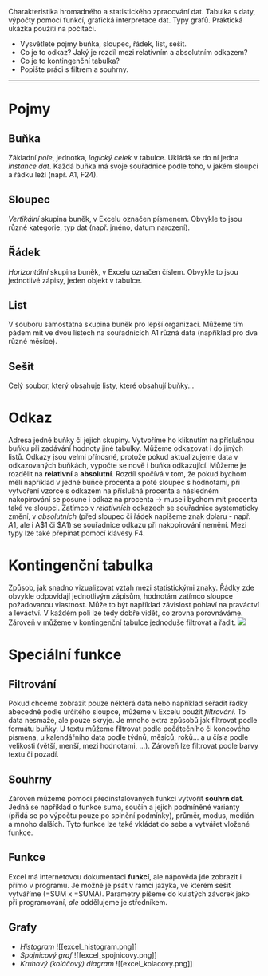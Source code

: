 Charakteristika hromadného a statistického zpracování dat. Tabulka s daty, výpočty pomocí funkcí, grafická interpretace dat. Typy grafů. Praktická ukázka použití na počítači.

- Vysvětlete pojmy buňka, sloupec, řádek, list, sešit.
- Co je to odkaz? Jaký je rozdíl mezi relativním a absolutním odkazem?
- Co je to kontingenční tabulka?
- Popište práci s filtrem a souhrny.
---
# Pojmy
## Buňka
Základní *pole*, jednotka, *logický celek* v tabulce. Ukládá se do ní jedna *instance dat*. Každá buňka má svoje souřadnice podle toho, v jakém sloupci a řádku leží (např. A1, F24).
## Sloupec
*Vertikální* skupina buněk, v Excelu označen písmenem. Obvykle to jsou různé kategorie, typ dat (např. jméno, datum narození).
## Řádek
*Horizontální* skupina buněk, v Excelu označen číslem. Obvykle to jsou jednotlivé zápisy, jeden objekt v tabulce.
## List
V souboru samostatná skupina buněk pro lepší organizaci. Můžeme tím pádem mít ve dvou listech na souřadnicích A1 různá data (například pro dva různé měsíce).
## Sešit 
Celý soubor, který obsahuje listy, které obsahují buňky...
# Odkaz
Adresa jedné buňky či jejich skupiny. Vytvoříme ho kliknutím na příslušnou buňku při zadávání hodnoty jiné tabulky. Můžeme odkazovat i do jiných listů. Odkazy jsou velmi přínosné, protože pokud aktualizujeme data v odkazovaných buňkách, vypočte se nově i buňka odkazující. Můžeme je rozdělit na **relativní** a **absolutní**. Rozdíl spočívá v tom, že pokud bychom měli například v jedné buňce procenta a poté sloupec s hodnotami, při vytvoření vzorce s odkazem na příslušná procenta a následném nakopírování se posune i odkaz na procenta -> museli bychom mít procenta také ve sloupci. Zatímco v *relativních* odkazech se souřadnice systematicky změní, v *absolutních* (před sloupec či řádek napíšeme znak dolaru - např. $A$1, ale i A$1 či $A1) se souřadnice odkazu při nakopírování nemění. Mezi typy lze také přepínat pomocí klávesy F4.
# Kontingenční tabulka
Způsob, jak snadno vizualizovat vztah mezi statistickými znaky. Řádky zde obvykle odpovídají jednotlivým zápisům, hodnotám zatímco sloupce požadovanou vlastnost. Může to být například závislost pohlaví na praváctví a leváctví. V každém poli lze tedy dobře vidět, co zrovna porovnáváme. Zároveň v můžeme v kontingenční tabulce jednoduše filtrovat a řadit.
 ![](https://www.youtube.com/watch?v=kUYlh68HXuA)
# Speciální funkce
## Filtrování
Pokud chceme zobrazit pouze některá data nebo například seřadit řádky abecedně podle určitého sloupce, můžeme v Excelu použít *filtrování*. To data nesmaže, ale pouze skryje. Je mnoho extra způsobů jak filtrovat podle formátu buňky. U textu můžeme filtrovat podle počátečního či koncového písmena, u kalendářního data podle týdnů, měsíců, roků... a u čísla podle velikosti (větší, menší, mezi hodnotami, ...). Zároveň lze filtrovat podle barvy textu či pozadí.
## Souhrny
Zároveň můžeme pomocí předinstalovaných funkcí vytvořit **souhrn dat**. Jedná se například o funkce suma, součin a jejich podmíněné varianty (přidá se po výpočtu pouze po splnění podmínky), průměr, modus, medián a mnoho dalších. Tyto funkce lze také vkládat do sebe a vytvářet vložené funkce.
## Funkce
Excel má internetovou dokumentaci **funkcí**, ale nápověda jde zobrazit i přímo v programu. Je možné je psát v rámci jazyka, ve kterém sešit vytváříme (=SUM x =SUMA). Parametry píšeme do kulatých závorek jako při programování, *ale* oddělujeme je středníkem.
## Grafy
- *Histogram* 
![[excel_histogram.png]]
- *Spojnicový graf*
![[excel_spojnicovy.png]]
- *Kruhový (koláčový) diagram*
![[excel_kolacovy.png]]